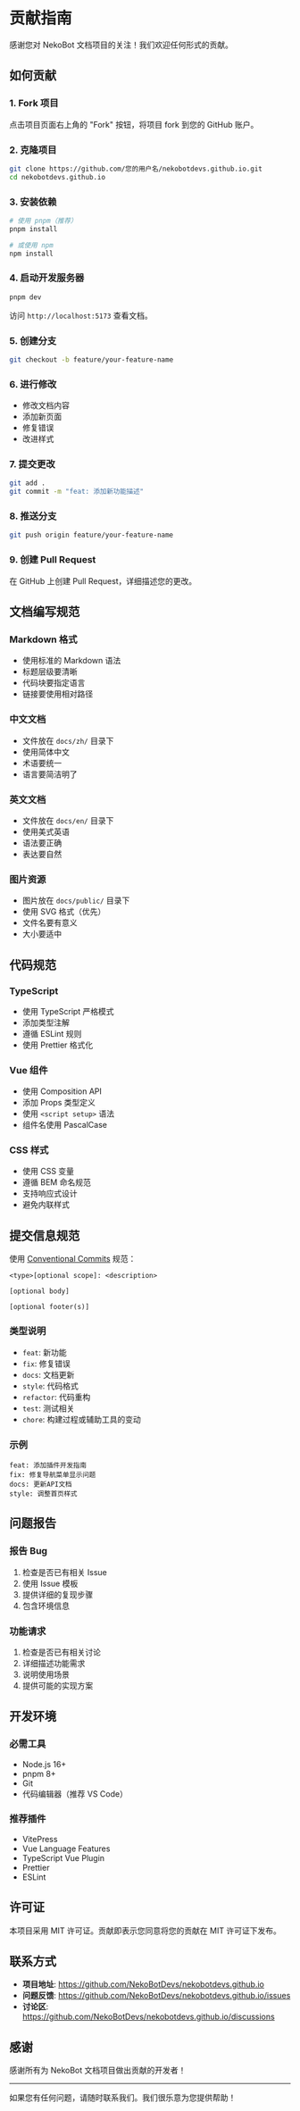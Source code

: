# 贡献指南

感谢您对 NekoBot 文档项目的关注！我们欢迎任何形式的贡献。

## 如何贡献

### 1. Fork 项目

点击项目页面右上角的 "Fork" 按钮，将项目 fork 到您的 GitHub 账户。

### 2. 克隆项目

```bash
git clone https://github.com/您的用户名/nekobotdevs.github.io.git
cd nekobotdevs.github.io
```

### 3. 安装依赖

```bash
# 使用 pnpm（推荐）
pnpm install

# 或使用 npm
npm install
```

### 4. 启动开发服务器

```bash
pnpm dev
```

访问 `http://localhost:5173` 查看文档。

### 5. 创建分支

```bash
git checkout -b feature/your-feature-name
```

### 6. 进行修改

- 修改文档内容
- 添加新页面
- 修复错误
- 改进样式

### 7. 提交更改

```bash
git add .
git commit -m "feat: 添加新功能描述"
```

### 8. 推送分支

```bash
git push origin feature/your-feature-name
```

### 9. 创建 Pull Request

在 GitHub 上创建 Pull Request，详细描述您的更改。

## 文档编写规范

### Markdown 格式

- 使用标准的 Markdown 语法
- 标题层级要清晰
- 代码块要指定语言
- 链接要使用相对路径

### 中文文档

- 文件放在 `docs/zh/` 目录下
- 使用简体中文
- 术语要统一
- 语言要简洁明了

### 英文文档

- 文件放在 `docs/en/` 目录下
- 使用美式英语
- 语法要正确
- 表达要自然

### 图片资源

- 图片放在 `docs/public/` 目录下
- 使用 SVG 格式（优先）
- 文件名要有意义
- 大小要适中

## 代码规范

### TypeScript

- 使用 TypeScript 严格模式
- 添加类型注解
- 遵循 ESLint 规则
- 使用 Prettier 格式化

### Vue 组件

- 使用 Composition API
- 添加 Props 类型定义
- 使用 `<script setup>` 语法
- 组件名使用 PascalCase

### CSS 样式

- 使用 CSS 变量
- 遵循 BEM 命名规范
- 支持响应式设计
- 避免内联样式

## 提交信息规范

使用 [Conventional Commits](https://www.conventionalcommits.org/) 规范：

```
<type>[optional scope]: <description>

[optional body]

[optional footer(s)]
```

### 类型说明

- `feat`: 新功能
- `fix`: 修复错误
- `docs`: 文档更新
- `style`: 代码格式
- `refactor`: 代码重构
- `test`: 测试相关
- `chore`: 构建过程或辅助工具的变动

### 示例

```
feat: 添加插件开发指南
fix: 修复导航菜单显示问题
docs: 更新API文档
style: 调整首页样式
```

## 问题报告

### 报告 Bug

1. 检查是否已有相关 Issue
2. 使用 Issue 模板
3. 提供详细的复现步骤
4. 包含环境信息

### 功能请求

1. 检查是否已有相关讨论
2. 详细描述功能需求
3. 说明使用场景
4. 提供可能的实现方案

## 开发环境

### 必需工具

- Node.js 16+
- pnpm 8+
- Git
- 代码编辑器（推荐 VS Code）

### 推荐插件

- VitePress
- Vue Language Features
- TypeScript Vue Plugin
- Prettier
- ESLint

## 许可证

本项目采用 MIT 许可证。贡献即表示您同意将您的贡献在 MIT 许可证下发布。

## 联系方式

- **项目地址**: https://github.com/NekoBotDevs/nekobotdevs.github.io
- **问题反馈**: https://github.com/NekoBotDevs/nekobotdevs.github.io/issues
- **讨论区**: https://github.com/NekoBotDevs/nekobotdevs.github.io/discussions

## 感谢

感谢所有为 NekoBot 文档项目做出贡献的开发者！

---

如果您有任何问题，请随时联系我们。我们很乐意为您提供帮助！

